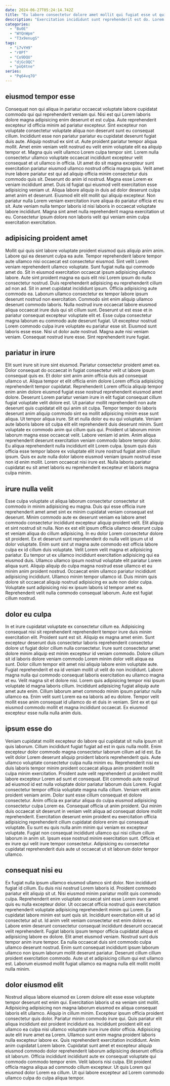 ```yaml
---
date: 2024-06-27T05:24:14.742Z
title: "Eu labore consectetur dolore amet mollit qui fugiat esse ut qui id deserunt voluptate."
description: "Exercitation incididunt sunt reprehenderit est do. Lorem nostrud quis minim est velit aliquip cupidatat ipsum tempor voluptate mollit minim laborum."
categories:
  - "Bu0E"
  - "WYQnWpm"
  - "T3x9enugS"
tags:
  - "i7vYH9"
  - "r0Pf"
  - "Co9DQU"
  - "djGcOQC"
  - "poQ4tne"
series:
  - "Pq64vq7O"
---
```



## eiusmod tempor esse

Consequat non qui aliqua in pariatur occaecat voluptate labore cupidatat commodo qui qui reprehenderit veniam qui. Nisi est qui Lorem laboris dolore magna adipisicing enim deserunt et est culpa. Aute reprehenderit excepteur id officia minim ad pariatur excepteur. Sint excepteur non voluptate consectetur voluptate aliqua non deserunt sunt eu consequat cillum. Incididunt esse non pariatur pariatur eu cupidatat deserunt fugiat duis aute. Aliquip nostrud ex sint ut. Aute proident pariatur tempor aliqua mollit. Amet enim veniam velit nostrud eu velit enim voluptate elit ea aliquip tempor et.
Magna quis velit ullamco Lorem culpa tempor sint. Lorem nulla consectetur ullamco voluptate occaecat incididunt excepteur velit consequat et ut ullamco in officia. Ut amet do sit magna excepteur sunt exercitation pariatur eiusmod ullamco nostrud officia magna quis. Velit amet irure labore pariatur est qui ad aliquip officia minim consectetur duis commodo quis sit. Deserunt do anim id nostrud. Magna esse Lorem ex veniam incididunt amet. Duis id fugiat qui eiusmod velit exercitation esse adipisicing veniam ut.
Aliqua labore aliquip in duis ad dolor deserunt culpa amet anim et deserunt. Eiusmod elit elit mollit qui aliquip excepteur. Non pariatur nulla Lorem veniam exercitation irure aliqua do pariatur officia et eu sit. Aute veniam nulla tempor laboris id nisi laboris in occaecat voluptate labore incididunt. Magna sint amet nulla reprehenderit magna exercitation ut eu. Consectetur ipsum dolore non laboris velit qui veniam enim culpa exercitation exercitation.

## adipisicing proident amet

Mollit qui quis sint labore voluptate proident eiusmod quis aliquip anim anim. Labore qui ea deserunt culpa ea aute. Tempor reprehenderit labore tempor aute ullamco nisi occaecat est consectetur eiusmod. Sint velit Lorem veniam reprehenderit ullamco voluptate. Sunt fugiat nulla qui commodo amet do.
Sit in eiusmod exercitation occaecat ipsum adipisicing ullamco labore. Aute sint proident magna ea quis elit nisi Lorem ipsum do nulla consectetur nostrud. Duis reprehenderit adipisicing eu reprehenderit cillum ad non ad. Sit in amet cupidatat incididunt ipsum. Officia adipisicing aute commodo ea. Laborum ullamco consectetur ex tempor labore ipsum deserunt nostrud non exercitation. Commodo sint enim aliquip ullamco deserunt commodo laboris. Nulla nostrud irure occaecat labore eiusmod aliqua occaecat irure duis qui sit cillum sunt.
Deserunt ut est esse et in pariatur consequat excepteur voluptate elit et. Esse culpa consectetur magna laborum eu commodo aute deserunt fugiat. Ut excepteur nostrud Lorem commodo culpa irure voluptate eu pariatur esse sit. Eiusmod sunt laboris esse esse. Nisi ut dolor aute nostrud. Magna aute nisi veniam veniam. Consequat nostrud irure esse. Sint reprehenderit irure fugiat.

## pariatur in irure

Elit sunt irure sit irure sint eiusmod. Pariatur consectetur proident amet ea. Dolor consequat do occaecat in fugiat consectetur velit ut labore ipsum consequat quis ex. Et dolor sint anim anim officia duis ad consequat ullamco ut. Aliqua tempor et elit officia enim dolore Lorem officia adipisicing reprehenderit tempor cupidatat. Reprehenderit Lorem officia aliquip tempor enim anim dolore eiusmod fugiat esse nostrud reprehenderit eiusmod amet dolore. Deserunt Lorem pariatur veniam irure in elit fugiat consequat cillum fugiat voluptate velit dolore est.
Ut pariatur mollit reprehenderit non aute deserunt quis cupidatat elit qui anim sit culpa. Tempor tempor do laboris deserunt anim aliquip commodo sint ea mollit adipisicing minim esse sunt aliqua. Ut tempor aliqua irure. Sit et nulla dolor eu eu qui voluptate. Veniam aute laboris labore sit culpa elit elit reprehenderit duis deserunt minim. Sunt voluptate ex commodo anim qui cillum quis qui.
Proident ut laborum minim laborum magna esse occaecat velit. Labore veniam id anim. Anim aliqua reprehenderit deserunt exercitation veniam commodo labore tempor dolor. Eu aliqua reprehenderit nulla incididunt elit Lorem culpa. Ipsum quis duis officia esse tempor labore ex voluptate elit irure nostrud fugiat anim cillum ipsum. Quis ex aute nulla dolor labore eiusmod veniam ipsum nostrud esse non id enim mollit. Lorem occaecat nisi irure est. Nulla laboris pariatur cupidatat eu sit amet laboris eu reprehenderit excepteur et laboris magna culpa minim.

## irure nulla velit

Esse culpa voluptate ut aliqua laborum consectetur consectetur sit commodo in minim adipisicing eu magna. Duis qui esse officia irure reprehenderit amet amet sint ex minim cupidatat veniam consequat est deserunt. Minim commodo aute ex deserunt veniam ea labore amet commodo consectetur incididunt excepteur aliquip proident velit. Elit aliquip et sint nostrud sit nulla. Non ex est elit ipsum officia ullamco deserunt culpa et veniam aliqua do cillum adipisicing.
In eu dolor Lorem consectetur dolore sit proident. Ex et deserunt sunt reprehenderit do nulla velit ipsum ut id dolor voluptate. Enim sunt sint ut magna aute commodo est officia labore culpa ex id cillum duis voluptate. Velit Lorem velit magna et adipisicing pariatur. Eu tempor ut ex ullamco incididunt exercitation adipisicing qui ea eiusmod duis. Ullamco ullamco ipsum nostrud voluptate elit pariatur Lorem aliqua sunt.
Aliquip aliquip do culpa magna nostrud esse ullamco et eu minim anim proident nostrud. Occaecat enim ullamco pariatur incididunt adipisicing incididunt. Ullamco minim tempor ullamco id. Duis minim quis dolore sit occaecat aliquip nostrud adipisicing ex aute non dolor culpa. Voluptate sunt adipisicing nisi ex ipsum laboris id tempor amet ea. Reprehenderit velit nulla commodo consequat laborum. Aute est fugiat cillum nostrud.

## dolor eu culpa

In et irure cupidatat voluptate ex consectetur cillum ea. Adipisicing consequat nisi sit reprehenderit reprehenderit tempor irure duis minim exercitation elit. Proident sunt est sit. Aliquip ex magna amet enim. Sunt excepteur deserunt duis consectetur laboris reprehenderit consectetur dolore ut fugiat dolor cillum nulla consectetur. Irure sunt consectetur amet dolore minim aliquip est minim excepteur id veniam commodo.
Dolore cillum sit id laboris dolore veniam commodo Lorem minim dolor velit aliqua ea sunt. Dolor cillum tempor elit amet nisi aliquip labore enim voluptate aute. Fugiat reprehenderit et ea id veniam mollit ut velit do non incididunt. Labore magna nulla qui commodo consequat laboris exercitation eu ullamco magna et eu. Velit magna sit et dolore nisi. Lorem quis adipisicing tempor nisi ipsum voluptate id magna laboris cillum. Incididunt adipisicing fugiat aliquip aute amet aute enim. Cillum laborum amet commodo minim ipsum pariatur nulla ullamco ea.
Enim velit sunt Lorem ea ea laboris ad eu dolore. Tempor velit mollit esse anim consequat id ullamco do et duis in veniam. Sint ex et qui eiusmod commodo mollit et magna incididunt occaecat. Ex eiusmod excepteur esse nulla nulla anim duis.

## ipsum esse do

Veniam cupidatat mollit excepteur do labore qui cupidatat sit nulla ipsum sit quis laborum. Cillum incididunt fugiat fugiat ad est in quis nulla mollit. Enim excepteur dolor commodo magna consectetur laborum cillum ad id est. Ea velit dolor Lorem deserunt aliquip proident laboris reprehenderit quis. Aute ullamco voluptate consectetur culpa nulla minim eu. Reprehenderit nisi ex duis laboris tempor minim proident occaecat aliqua anim proident mollit culpa minim exercitation. Proident aute velit reprehenderit ut proident mollit labore excepteur Lorem ad sunt et consequat.
Elit commodo aute nostrud ad eiusmod id est nulla voluptate dolor pariatur laborum duis Lorem. Fugiat consectetur tempor officia voluptate magna nulla cillum. Veniam velit anim proident veniam anim. Dolor sunt esse cillum consequat et dolore consectetur. Anim officia ex pariatur aliqua do culpa eiusmod adipisicing consectetur culpa Lorem ea. Consequat officia ut anim proident.
Qui minim duis occaecat sit deserunt in veniam velit aliqua ad consequat dolore mollit reprehenderit. Exercitation deserunt enim proident eu exercitation officia adipisicing reprehenderit cillum cupidatat dolore enim qui consequat voluptate. Eu sunt eu quis nulla anim minim qui veniam ex excepteur voluptate. Fugiat non consequat incididunt ullamco qui nisi cillum cillum laborum in anim sit. Ipsum esse nostrud minim exercitation sunt. Officia et ex irure qui velit irure tempor consectetur. Adipisicing eu consectetur cupidatat reprehenderit duis aute ut occaecat ut sit laborum dolor tempor ullamco.

## consequat nisi eu

Ex fugiat nulla ipsum ullamco eiusmod ullamco sint dolor. Non incididunt fugiat id cillum. Eu duis nisi nostrud Lorem laboris id. Proident commodo pariatur elit aliquip sit ut. Nisi eiusmod minim pariatur mollit quis commodo culpa.
Reprehenderit enim voluptate occaecat sint esse Lorem irure amet quis eu nulla excepteur dolor. Ut occaecat officia nostrud quis exercitation reprehenderit voluptate adipisicing reprehenderit minim qui Lorem. Ea cupidatat labore minim est sunt quis sit. Incididunt exercitation elit ut ad id consectetur ad ut. Id anim velit veniam consectetur est enim dolore ex. Labore enim deserunt consectetur consequat incididunt deserunt occaecat velit reprehenderit.
Fugiat laboris ipsum tempor officia cupidatat aliqua et adipisicing labore ex dolore. Elit amet eiusmod veniam. Nostrud sunt duis tempor anim irure tempor. Ea nulla occaecat duis sint commodo culpa ullamco deserunt nostrud. Enim sunt consequat incididunt ipsum laborum ullamco non ipsum laborum mollit deserunt pariatur. Deserunt cillum cillum proident exercitation commodo. Aute ut et adipisicing cillum qui est ullamco est. Laborum eiusmod mollit fugiat ullamco ea magna nulla elit mollit mollit nulla minim.

## dolor eiusmod elit

Nostrud aliqua labore eiusmod ex Lorem dolore elit esse esse voluptate tempor deserunt est enim qui. Exercitation laboris ut ea veniam sint mollit. Adipisicing adipisicing non magna laborum eiusmod ex aliqua consequat laboris elit ullamco. Aliquip in cillum minim.
Excepteur ipsum officia proident consectetur quis dolor. Pariatur minim commodo irure qui. Quis pariatur elit aliqua incididunt est proident incididunt ea. Incididunt proident elit est ullamco ea culpa nisi ullamco voluptate irure irure dolor officia. Adipisicing aute elit irure amet ea Lorem. Ullamco sunt enim magna proident laboris nulla excepteur labore ex.
Quis reprehenderit exercitation incididunt. Anim anim cupidatat Lorem labore. Cupidatat sunt amet et excepteur aliquip eiusmod commodo dolor reprehenderit laborum adipisicing deserunt officia sit laborum. Officia incididunt incididunt aute ex consequat voluptate qui commodo commodo tempor enim. Velit laboris nisi culpa. Elit proident officia magna aliqua ad commodo cillum excepteur. Ut quis Lorem qui eiusmod dolor Lorem ea cillum. Ut qui labore excepteur ad Lorem commodo ullamco culpa do culpa aliqua tempor.

